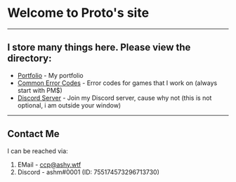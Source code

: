 # Welcome to Proto's site

---

## I store many things here. Please view the directory:

- [Portfolio](https://ashprograms.github.io/portfolio/) - My portfolio
- [Common Error Codes](https://ashprograms.github.io/error-codes/) - Error codes for games that I work on (always start with PM$)
- [Discord Server](https://ashprograms.github.io/discord/) - Join my Discord server, cause why not (this is not optional, i am outside your window)

---

## Contact Me

I can be reached via:

1. EMail - ccp@ashy.wtf
2. Discord - ashm#0001 (ID: 755174573296713730)
